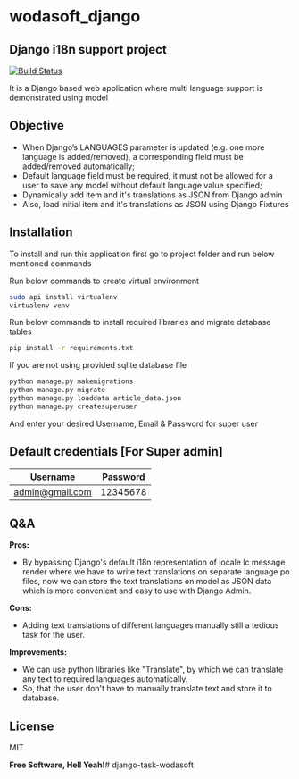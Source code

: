 # wodasoft_django
## Django i18n support project

[![Build Status](https://travis-ci.org/joemccann/dillinger.svg?branch=master)](https://travis-ci.org/joemccann/dillinger)

It is a Django based web application where multi language support is demonstrated using model

## Objective

- When Django’s LANGUAGES parameter is updated (e.g. one more language is added/removed), a corresponding field must be added/removed automatically;
- Default language field must be required, it must not be allowed for a user to save any model without default language value specified;
- Dynamically add item and it's translations as JSON from Django admin
- Also, load initial item and it's translations as JSON using Django Fixtures

## Installation

To install and run this application first go to project folder and run below mentioned commands

Run below commands to create virtual environment
```sh
sudo api install virtualenv
virtualenv venv
```

Run below commands to install required libraries and migrate database tables

```sh
pip install -r requirements.txt
```

If you are not using provided sqlite database file

```sh
python manage.py makemigrations
python manage.py migrate
python manage.py loaddata article_data.json
python manage.py createsuperuser
```
And enter your desired Username, Email & Password for super user 

## Default credentials [For Super admin]


| Username | Password |
| ------ | ------ |
| admin@gmail.com | 12345678 |

## Q&A

**Pros:**
- By bypassing Django's default i18n representation of locale lc message render where we have to write text translations on separate language po files, now we can store the text translations on model as JSON data which is more convenient and easy to use with Django Admin.


**Cons:**
- Adding text translations of different languages manually still a tedious task for the user.


**Improvements:**
- We can use python libraries like "Translate", by which we can translate any text to required languages automatically.
- So, that the user don't have to manually translate text and store it to database.


## License

MIT

**Free Software, Hell Yeah!**# django-task-wodasoft
